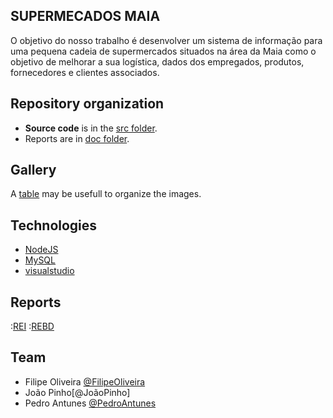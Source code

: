 ## SUPERMECADOS MAIA


O objetivo do nosso trabalho é desenvolver um sistema de informação para uma pequena cadeia de supermercados situados na área da Maia como o objetivo de melhorar a sua logística, dados dos empregados, produtos, fornecedores e clientes associados. 


## Repository organization


* **Source code** is in the [src folder](src/).
* Reports are in [doc folder](doc/).

## Gallery


A [table](https://www.markdownguide.org/extended-syntax/#tables) may be usefull to organize the images.

## Technologies


* [NodeJS](https://nodejs.org/en)
* [MySQL](https://www.mysql.com)
* [visualstudio](https://code.visualstudio.com)


## Reports


:[REI](doc/rei/rei00.md)
:[REBD](doc/rebd/rebd00.md)

## Team

* Filipe Oliveira [@FilipeOliveira](https://github.com/FilipeVilela280)
* João Pinho[@JoãoPinho]
* Pedro Antunes [@PedroAntunes](https://github.com/PedroAntunes2)
